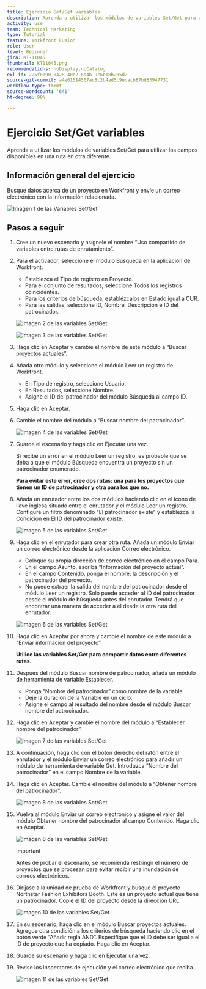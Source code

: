 ```yaml
---
title: Ejercicio Set/Get variables
description: Aprenda a utilizar los módulos de variables Set/Get para utilizar los campos disponibles en una ruta en otra diferente.
activity: use
team: Technical Marketing
type: Tutorial
feature: Workfront Fusion
role: User
level: Beginner
jira: KT-11045
thumbnail: KT11045.png
recommendations: noDisplay,noCatalog
exl-id: 225f0090-0428-40e2-8a4b-9c6b18b205d2
source-git-commit: a4e61514567ac8c2b4ad5c9ecacb87bd83947731
workflow-type: tm+mt
source-wordcount: '641'
ht-degree: 98%

---
```


# Ejercicio Set/Get variables

Aprenda a utilizar los módulos de variables Set/Get para utilizar los campos disponibles en una ruta en otra diferente.

## Información general del ejercicio

Busque datos acerca de un proyecto en Workfront y envíe un correo electrónico con la información relacionada.

![Imagen 1 de las Variables Set/Get](../12-exercises/assets/set-get-variables-walkthrough-1.png)

## Pasos a seguir

1. Cree un nuevo escenario y asígnele el nombre “Uso compartido de variables entre rutas de enrutamiento”.
1. Para el activador, seleccione el módulo Búsqueda en la aplicación de Workfront.

   + Establezca el Tipo de registro en Proyecto.
   + Para el conjunto de resultados, seleccione Todos los registros coincidentes.
   + Para los criterios de búsqueda, establézcalos en Estado igual a CUR.
   + Para las salidas, seleccione ID, Nombre, Descripción e ID del patrocinador.

   ![Imagen 2 de las variables Set/Get](../12-exercises/assets/set-get-variables-walkthrough-2.png)

   ![Imagen 3 de las variables Set/Get](../12-exercises/assets/set-get-variables-walkthrough-3.png)

1. Haga clic en Aceptar y cambie el nombre de este módulo a “Buscar proyectos actuales”.
1. Añada otro módulo y seleccione el módulo Leer un registro de Workfront.

   + En Tipo de registro, seleccione Usuario.
   + En Resultados, seleccione Nombre.
   + Asigne el ID del patrocinador del módulo Búsqueda al campo ID.

1. Haga clic en Aceptar.
1. Cambie el nombre del módulo a “Buscar nombre del patrocinador”.

   ![Imagen 4 de las variables Set/Get](../12-exercises/assets/set-get-variables-walkthrough-4.png)

1. Guarde el escenario y haga clic en Ejecutar una vez.

   Si recibe un error en el módulo Leer un registro, es probable que se deba a que el módulo Búsqueda encuentra un proyecto sin un patrocinador enumerado.

   **Para evitar este error, cree dos rutas: una para los proyectos que tienen un ID de patrocinador y otra para los que no.**

1. Añada un enrutador entre los dos módulos haciendo clic en el icono de llave inglesa situado entre el enrutador y el módulo Leer un registro. Configure un filtro denominado “El patrocinador existe” y establezca la Condición en El ID del patrocinador existe.

   ![Imagen 5 de las variables Set/Get](../12-exercises/assets/set-get-variables-walkthrough-5.png)

1. Haga clic en el enrutador para crear otra ruta. Añada un módulo Enviar un correo electrónico desde la aplicación Correo electrónico.

   + Coloque su propia dirección de correo electrónico en el campo Para.
   + En el campo Asunto, escriba “Información del proyecto actual”.
   + En el campo Contenido, ponga el nombre, la descripción y el patrocinador del proyecto.
   + No puede extraer la salida del nombre del patrocinador desde el módulo Leer un registro. Solo puede acceder al ID del patrocinador desde el módulo de búsqueda antes del enrutador. Tendrá que encontrar una manera de acceder a él desde la otra ruta del enrutador.

   ![Imagen 6 de las variables Set/Get](../12-exercises/assets/set-get-variables-walkthrough-6.png)

1. Haga clic en Aceptar por ahora y cambie el nombre de este módulo a “Enviar información del proyecto”

   **Utilice las variables Set/Get para compartir datos entre diferentes rutas.**

1. Después del módulo Buscar nombre de patrocinador, añada un módulo de herramienta de variable Establecer.

   + Ponga “Nombre del patrocinador” como nombre de la variable.
   + Deje la duración de la Variable en un ciclo.
   + Asigne el campo al resultado del nombre desde el módulo Buscar nombre del patrocinador.

1. Haga clic en Aceptar y cambie el nombre del módulo a “Establecer nombre del patrocinador”.

   ![Imagen 7 de las variables Set/Get](../12-exercises/assets/set-get-variables-walkthrough-7.png)

1. A continuación, haga clic con el botón derecho del ratón entre el enrutador y el módulo Enviar un correo electrónico para añadir un módulo de herramienta de variable Get. Introduzca “Nombre del patrocinador” en el campo Nombre de la variable.
1. Haga clic en Aceptar. Cambie el nombre del módulo a “Obtener nombre del patrocinador”.

   ![Imagen 8 de las variables Set/Get](../12-exercises/assets/set-get-variables-walkthrough-8.png)

1. Vuelva al módulo Enviar un correo electrónico y asigne el valor del módulo Obtener nombre del patrocinador al campo Contenido. Haga clic en Aceptar.

   ![Imagen 8 de las variables Set/Get](../12-exercises/assets/set-get-variables-walkthrough-8.png)

   >[!IMPORTANT]
   >
   >Antes de probar el escenario, se recomienda restringir el número de proyectos que se procesan para evitar recibir una inundación de correos electrónicos.

1. Diríjase a la unidad de prueba de Workfront y busque el proyecto Northstar Fashion Exhibitors Booth. Este es un proyecto actual que tiene un patrocinador. Copie el ID del proyecto desde la dirección URL.

   ![Imagen 10 de las variables Set/Get](../12-exercises/assets/set-get-variables-walkthrough-10.png)

1. En su escenario, haga clic en el módulo Buscar proyectos actuales. Agregue otra condición a los criterios de búsqueda haciendo clic en el botón verde “Añadir regla AND”. Especifique que el ID debe ser igual a el ID de proyecto que ha copiado. Haga clic en Aceptar.
1. Guarde su escenario y haga clic en Ejecutar una vez.
1. Revise los inspectores de ejecución y el correo electrónico que reciba.

   ![Imagen 11 de las variables Set/Get](../12-exercises/assets/set-get-variables-walkthrough-11.png)
